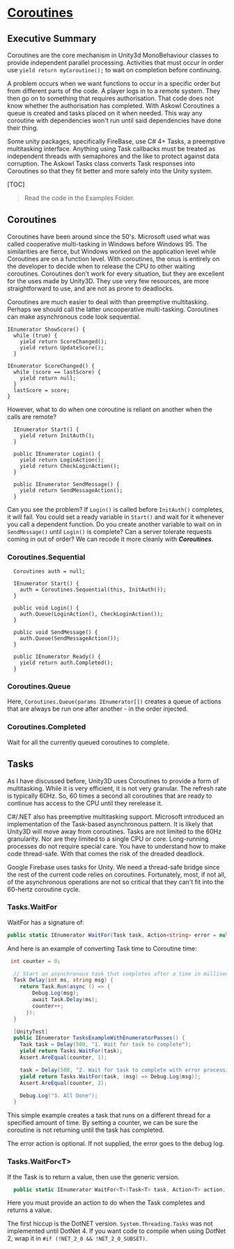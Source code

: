 # [Coroutines](http://www.askowl.net/unity-coroutines)
## Executive Summary
Coroutines are the core mechanism in Unity3d MonoBehaviour classes to provide independent parallel processing. Activities that must occur in order use `yield return myCoroutine();` to wait on completion before continuing.

A problem occurs when we want functions to occur in a specific order but from different parts of the code. A player logs in to a remote system. They then go on to something that requires authorisation. That code does not know whether the authorisation has completed. With Askowl Coroutines a queue is created and tasks placed on it when needed. This way any coroutine with dependencies won't run until said dependencies have done their thing.

Some unity packages, specifically FireBase, use C# 4+ Tasks, a preemptive multitasking interface. Anything using Task callbacks must be treated as independent threads with semaphores and the like to protect against data corruption. The Askowl Tasks class converts Task responses into Coroutines so that they fit better and more safely into the Unity system.

[TOC]

> Read the code in the Examples Folder.

## Coroutines

Coroutines have been around since the 50's. Microsoft used what was called cooperative multi-tasking in Windows before Windows 95. The similarities are fierce, but Windows worked on the application level while Coroutines are on a function level. With coroutines, the onus is entirely on the developer to decide when to release the CPU to other waiting coroutines. Coroutines don't work for every situation, but they are excellent for the uses made by Unity3D. They use very few resources, are more straightforward to use, and are not as prone to deadlocks.

Coroutines are much easier to deal with than preemptive multitasking. Perhaps we should call the latter uncooperative multi-tasking. Coroutines can make asynchronous code look sequential.

```#C
IEnumerator ShowScore() {
  while (true) {
    yield return ScoreChanged();
    yield return UpdateScore();
  }

IEnumerator ScoreChanged() {
  while (score == lastScore) {
    yield return null;
  }
  lastScore = score;
}
```

However, what to do when one coroutine is reliant on another when the calls are remote?

```#C
  IEnumerator Start() {
    yield return InitAuth();
  }

  public IEnumerator Login() {
    yield return LoginAction();
    yield return CheckLoginAction();
  }

  public IEnumerator SendMessage() {
    yield return SendMessageAction();
  }
```

Can you see the problem? If ```Login()``` is called before ```InitAuth()``` completes, it will fail. You could set a ready variable in ```Start()``` and wait for it whenever you call a dependent function. Do you create another variable to wait on in ```SendMessage()``` until ```Login()``` is complete? Can a server tolerate requests coming in out of order? We can recode it more cleanly with ***Coroutines***.

### Coroutines.Sequential

```#C
  Coroutines auth = null;

  IEnumerator Start() {
    auth = Coroutines.Sequential(this, InitAuth());
  }

  public void Login() {
    auth.Queue(LoginAction(), CheckLoginAction());
  }

  public void SendMessage() {
    auth.Queue(SendMessageAction());
  } 

  public IEnumerator Ready() {
    yield return auth.Completed();
  }
```

### Coroutines.Queue
Here, `Coroutines.Queue(params IEnumerator[])` creates a queue of actions that are always be run one after another - in the order injected.

### Coroutines.Completed
Wait for all the currently queued coroutines to complete.

## Tasks

As I have discussed before, Unity3D uses Coroutines to provide a form of multitasking. While it is very efficient, it is not very granular. The refresh rate is typically 60Hz. So, 60 times a second all coroutines that are ready to continue has access to the CPU until they rerelease it.

C#/.NET also has preemptive multitasking support. Microsoft introduced an implementation of the Task-based asynchronous pattern. It is likely that Unity3D will move away from coroutines. Tasks are not limited to the 60Hz granularity. Nor are they limited to a single CPU or core. Long-running processes do not require special care. You have to understand how to make code thread-safe. With that comes the risk of the dreaded deadlock.

Google Firebase uses tasks for Unity. We need a thread-safe bridge since the rest of the current code relies on coroutines. Fortunately, most, if not all, of the asynchronous operations are not so critical that they can't fit into the 60-hertz coroutine cycle.

### Tasks.WaitFor
WaitFor has a signature of:
```C#
public static IEnumerator WaitFor(Task task, Action<string> error = null);
```
And here is an example of converting Task time to Coroutine time:
```C#
 int counter = 0;

  // Start an asynchronous task that completes after a time in milliseconds
  Task Delay(int ms, string msg) {
    return Task.Run(async () => {
        Debug.Log(msg);
        await Task.Delay(ms);
        counter++;
      });
  }

  [UnityTest]
  public IEnumerator TasksExampleWithEnumeratorPasses() {
    Task task = Delay(500, "1. Wait for task to complete");
    yield return Tasks.WaitFor(task);
    Assert.AreEqual(counter, 1);

    task = Delay(500, "2. Wait for task to complete with error processing");
    yield return Tasks.WaitFor(task, (msg) => Debug.Log(msg));
    Assert.AreEqual(counter, 2);

    Debug.Log("3. All Done");
  }
```

This simple example creates a task that runs on a different thread for a specified amount of time. By setting a counter, we can be sure the coroutine is not returning until the task has completed.

The error action is optional. If not supplied, the error goes to the debug log.

### Tasks.WaitFor&lt;T>
If the Task is to return a value, then use the generic version.

```C#
  public static IEnumerator WaitFor<T>(Task<T> task, Action<T> action, Action<string> error = null);
```
Here you must provide an action to do when the Task completes and returns a value.

The first hiccup is the DotNET version. ```System.Threading.Tasks``` was not implemented until DotNet 4. If you want code to compile when using DotNet 2, wrap it in ```#if (!NET_2_0 && !NET_2_0_SUBSET)```.